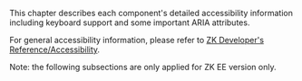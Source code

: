 This chapter describes each component's detailed accessibility
information including keyboard support and some important ARIA
attributes.

For general accessibility information, please refer to [ZK Developer's
Reference/Accessibility](ZK_Developer's_Reference/Accessibility).

Note: the following subsections are only applied for ZK EE version only.
